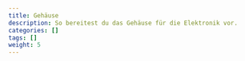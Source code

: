 ```yaml
---
title: Gehäuse
description: So bereitest du das Gehäuse für die Elektronik vor.
categories: []
tags: []
weight: 5
---
```

